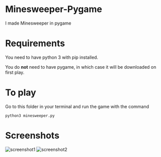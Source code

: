 # Minesweeper-Pygame
I made Minesweeper in pygame

# Requirements
You need to have python 3 with pip installed. 

You do **not** need to have pygame, in which case it will be downloaded on first play.

# To play
Go to this folder in your terminal and run the game with the command
```
python3 minesweeper.py
```
# Screenshots
![screenshot1](https://raw.githubusercontent.com/kallekro/Minesweeper-Pygame/master/screenshots/screenshot1.png)
![screenshot2](https://raw.githubusercontent.com/kallekro/Minesweeper-Pygame/master/screenshots/screenshot2.png)
